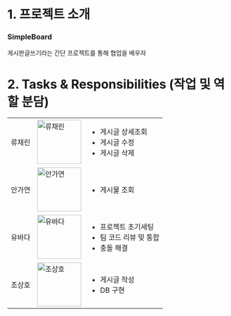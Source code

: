 # 1. 프로젝트 소개
### SimpleBoard
게시판글쓰기라는 간단 프로젝트를 통해 협업을 배우자

# 2. Tasks & Responsibilities (작업 및 역할 분담)

|  |  |  |
|-----------------|-----------------|-----------------|
| 류채린    |  <img src="https://i.namu.wiki/i/Yu5BDHQYknKmChLkS9bgOR0jqfE3ojWF_VgjMJ3nhbmztCFy_qp8pFs0eN4q7sM8FYnCU8Nv89wAPcBPMXo3Sg.webp" alt="류채린" width="100"> | <ul><li>게시글 상세조회</li><li>게시글 수정</li><li>게시글 삭제</li></ul>     |
| 안가연   |  <img src="https://avatars.githubusercontent.com/u/122242492?v=4" alt="안가연" width="100">| <ul><li>게시물 조회</li> |
| 유바다   |  <img src="https://item.kakaocdn.net/do/05148dd48705ababd27f4c888cd6bf05f604e7b0e6900f9ac53a43965300eb9a" alt="유바다" width="100">    |<ul><li>프로젝트 초기세팅</li><li>팀 코드 리뷰 밎 통합</li><li>충돌 해결</li></ul>  |
| 조상호    |  <img src="https://item.kakaocdn.net/do/2036baa7728ea51e79883313cfbc0e32b3a18fdf58bc66ec3f4b6084b7d0b570" alt="조상호" width="100">    | <ul><li>게시글 작성</li><li>DB 구현</li></ul>    |
